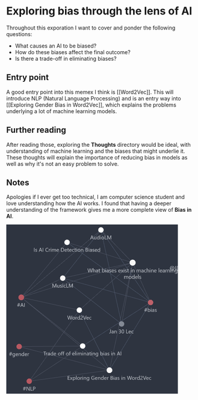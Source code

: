 # Exploring bias through the lens of AI
Throughout this exporation I want to cover and ponder the following questions:
- What causes an AI to be biased?
- How do these biases affect the final outcome?
- Is there a trade-off in eliminating biases?

## Entry point
A good entry point into this memex I think is [[Word2Vec]]. This will introduce NLP (Natural Language Processing) and is an entry way into [[Exploring Gender Bias in Word2Vec]], which explains the problems underlying a lot of machine learning models.

## Further reading
After reading those, exploring the **Thoughts** directory would be ideal, with understanding of machine learning and the biases that might underlie it. These thoughts will explain the importance of reducing bias in models as well as why it's not an easy problem to solve.

## Notes
Apologies if I ever get too technical, I am computer science student and love understanding how the AI works. I found that having a deeper understanding of the framework gives me a more complete view of **Bias in AI**.   

![network.png](../assets/network.png)  
